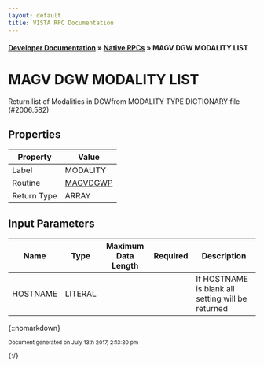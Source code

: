 ```yaml
---
layout: default
title: VISTA RPC Documentation
---
```


#### [Developer Documentation](../index) &#187; [Native RPCs](TableOfContents) &#187; MAGV DGW MODALITY LIST<br/>
# MAGV DGW MODALITY LIST

Return list of Modalities in DGWfrom MODALITY TYPE DICTIONARY file (#2006.582)

## Properties

Property | Value
--- | ---
Label | MODALITY
Routine | [MAGVDGWP](http://code.osehra.org/dox/Routine_MAGVDGWP_source.html)
Return Type | ARRAY


## Input Parameters

Name | Type | Maximum Data Length | Required | Description
--- | --- | --- | --- | ---
HOSTNAME | LITERAL |  |  | If HOSTNAME is blank all setting will be returned



{::nomarkdown} <br/><p style="font-size: 11px">Document generated on July 13th 2017, 2:13:30 pm</p>{:/}